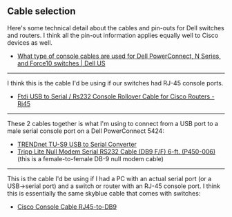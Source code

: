 ## Cable selection

Here's some technical detail about the cables and pin-outs for Dell switches and routers. I think all the pin-out information applies equally well to Cisco devices as well.

* [What type of console cables are used for Dell PowerConnect, N Series, and Force10 switches | Dell US](http://www.dell.com/Support/Article/us/en/19/QNA43618)

---

I think this is the cable I'd be using if our switches had RJ-45 console ports.

* [Ftdi USB to Serial / Rs232 Console Rollover Cable for Cisco Routers - Rj45](https://www.amazon.com/gp/product/B00M2SAKMG/ref=oh_aui_detailpage_o00_s00?ie=UTF8&psc=1)

---

These 2 cables together is what I'm using to connect from a USB port to a male serial console port on a Dell PowerConnect 5424:

* [TRENDnet TU-S9 USB to Serial Converter](https://www.amazon.com/gp/product/B0007T27H8/ref=oh_aui_detailpage_o01_s00?ie=UTF8&psc=1)
* [Tripp Lite Null Modem Serial RS232 Cable (DB9 F/F) 6-ft. (P450-006)](https://www.amazon.com/Tripp-Lite-Modem-Serial-P450-006/dp/B000067SCH/ref=nav_signin?ie=UTF8&qid=1470329766&sr=8-2&keywords=null+modem+cable&) (this is a female-to-female DB-9 null modem cable)

---

This is the cable I'd be using if I had a PC with an actual serial port (or a USB->serial port) and a switch or router with an RJ-45 console port. I think this is essentially the same skyblue cable that comes with switches:

* [Cisco Console Cable RJ45-to-DB9](https://www.amazon.com/dp/B000GL3MOY/)
